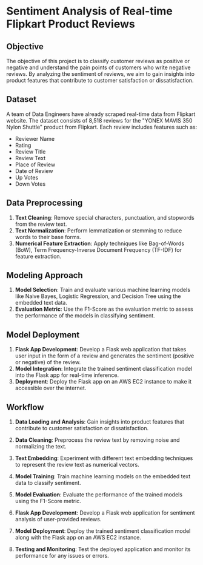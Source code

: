 # Sentiment Analysis of Real-time Flipkart Product Reviews

## Objective

The objective of this project is to classify customer reviews as positive or negative and understand the pain points of customers who write negative reviews. By analyzing the sentiment of reviews, we aim to gain insights into product features that contribute to customer satisfaction or dissatisfaction.

## Dataset

A team of Data Engineers have already scraped real-time data from Flipkart website. The dataset consists of 8,518 reviews for the "YONEX MAVIS 350 Nylon Shuttle" product from Flipkart. Each review includes features such as:

- Reviewer Name
- Rating
- Review Title
- Review Text
- Place of Review
- Date of Review
- Up Votes
- Down Votes

## Data Preprocessing

1. **Text Cleaning**: Remove special characters, punctuation, and stopwords from the review text.
2. **Text Normalization**: Perform lemmatization or stemming to reduce words to their base forms.
3. **Numerical Feature Extraction**: Apply techniques like Bag-of-Words (BoW), Term Frequency-Inverse Document Frequency (TF-IDF) for feature extraction.

## Modeling Approach

1. **Model Selection**: Train and evaluate various machine learning models like Naive Bayes, Logistic Regression, and Decision Tree using the embedded text data.
2. **Evaluation Metric**: Use the F1-Score as the evaluation metric to assess the performance of the models in classifying sentiment.

## Model Deployment

1. **Flask App Development**: Develop a Flask web application that takes user input in the form of a review and generates the sentiment (positive or negative) of the review.
2. **Model Integration**: Integrate the trained sentiment classification model into the Flask app for real-time inference.
3. **Deployment**: Deploy the Flask app on an AWS EC2 instance to make it accessible over the internet.

## Workflow
1. **Data Loading and Analysis**: Gain insights into product features that contribute to customer satisfaction or dissatisfaction.
  
2. **Data Cleaning**: Preprocess the review text by removing noise and normalizing the text.
   
3. **Text Embedding**: Experiment with different text embedding techniques to represent the review text as numerical vectors.
  
4. **Model Training**: Train machine learning models on the embedded text data to classify sentiment.
 
5. **Model Evaluation**: Evaluate the performance of the trained models using the F1-Score metric.
   
6. **Flask App Development**: Develop a Flask web application for sentiment analysis of user-provided reviews.
 
7. **Model Deployment**: Deploy the trained sentiment classification model along with the Flask app on an AWS EC2 instance.
  
8. **Testing and Monitoring**: Test the deployed application and monitor its performance for any issues or errors.







